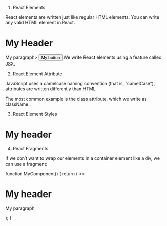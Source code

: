 1. React Elements

React elements are written just like regular HTML elements. You can write any valid HTML element in React.

<h1>My Header</h1>
<p>My paragraph>
<button>My button</button>
We write React elements using a feature called JSX.

2. React Element Attribute

JavaScript uses a camelcase naming convention (that is, “camelCase”), attributes are written differently than HTML

The most common example is the class attribute, which we write as className .

<div className="container"></div>

3. React Element Styles

<h1 style={{ fontSize: 24, margin: '0 auto',textAlign: 'center'}}>My header</h1>

4. React Fragments

If we don’t want to wrap our elements in a container element like a div, we can use a fragment:

function MyComponent() {
return (
<>

<h1>My header</h1>
</p>My paragraph</p>
</>
);
}

